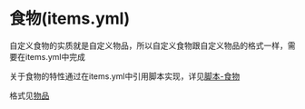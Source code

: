 # 食物(items.yml)

自定义食物的实质就是自定义物品，所以自定义食物跟自定义物品的格式一样，需要在items.yml中完成

关于食物的特性通过在items.yml中引用脚本实现，详见[脚本-食物](scripts-basic/foods.md)

格式见[物品](file/items.md)